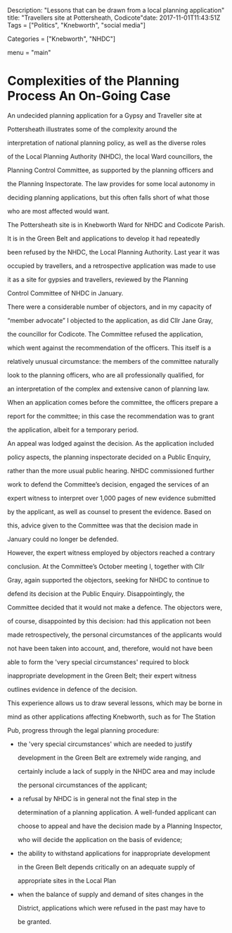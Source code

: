 Description: "Lessons that can be drawn from a local planning application"
title: "Travellers site at Pottersheath, Codicote"date: 2017-11-01T11:43:51Z 
Tags = ["Politics", "Knebworth", "social media"]

Categories = ["Knebworth", "NHDC"]

menu = "main"









# Complexities of the Planning Process  An On-Going Case



An undecided planning application for a Gypsy and Traveller site at

Pottersheath illustrates some of the complexity around the

interpretation of national planning policy, as well as the diverse roles

of the Local Planning Authority (NHDC), the local Ward councillors, the

Planning Control Committee, as supported by the planning officers and

the Planning Inspectorate. The law provides for some local autonomy in

deciding planning applications, but this often falls short of what those

who are most affected would want.



The Pottersheath site is in Knebworth Ward for NHDC and Codicote Parish.

It is in the Green Belt and applications to develop it had repeatedly

been refused by the NHDC, the Local Planning Authority. Last year it was

occupied by travellers, and a retrospective application was made to use

it as a site for gypsies and travellers, reviewed by the Planning

Control Committee of NHDC in January.



There were a considerable number of objectors, and in my capacity of

“member advocate” I objected to the application, as did Cllr Jane Gray,

the councillor for Codicote. The Committee refused the application,

which went against the recommendation of the officers. This itself is a

relatively unusual circumstance: the members of the committee naturally

look to the planning officers, who are all professionally qualified, for

an interpretation of the complex and extensive canon of planning law.

When an application comes before the committee, the officers prepare a

report for the committee; in this case the recommendation was to grant

the application, albeit for a temporary period.



An appeal was lodged against the decision. As the application included

policy aspects, the planning inspectorate decided on a Public Enquiry,

rather than the more usual public hearing. NHDC commissioned further

work to defend the Committee’s decision, engaged the services of an

expert witness to interpret over 1,000 pages of new evidence submitted

by the applicant, as well as counsel to present the evidence. Based on

this, advice given to the Committee was that the decision made in

January could no longer be defended.



However, the expert witness employed by objectors reached a contrary

conclusion. At the Committee’s October meeting I, together with Cllr

Gray, again supported the objectors, seeking for NHDC to continue to

defend its decision at the Public Enquiry. Disappointingly, the

Committee decided that it would not make a defence. The objectors were,

of course, disappointed by this decision: had this application not been

made retrospectively, the personal circumstances of the applicants would

not have been taken into account, and, therefore, would not have been

able to form the 'very special circumstances' required to block

inappropriate development in the Green Belt; their expert witness

outlines evidence in defence of the decision.



This experience allows us to draw several lessons, which may be borne in

mind as other applications affecting Knebworth, such as for The Station

Pub, progress through the legal planning procedure:



-   the 'very special circumstances' which are needed to justify

    development in the Green Belt are extremely wide ranging, and

    certainly include a lack of supply in the NHDC area and may include

    the personal circumstances of the applicant;



-   a refusal by NHDC is in general not the final step in the

    determination of a planning application. A well-funded applicant can

    choose to appeal and have the decision made by a Planning Inspector,

    who will decide the application on the basis of evidence;



-   the ability to withstand applications for inappropriate development

    in the Green Belt depends critically on an adequate supply of

    appropriate sites in the Local Plan



-   when the balance of supply and demand of sites changes in the

    District, applications which were refused in the past may have to

    be granted.





